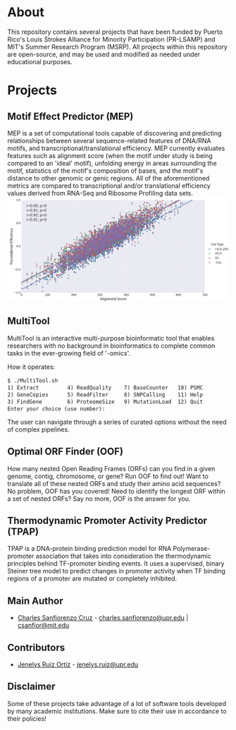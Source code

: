 # About
This repository contains several projects that have been funded by Puerto Rico's Louis Strokes Alliance for Minority Participation (PR-LSAMP) and MIT's Summer Research Program (MSRP). All projects within this repository are open-source, and may be used and modified as needed under educational purposes.


# Projects

## Motif Effect Predictor (MEP)
MEP is a set of computational tools capable of discovering and predicting relationships between several sequence-related features of DNA/RNA motifs, and transcriptional/translational efficiency. MEP currently evaluates features such as alignment score (when the motif under study is being compared to an 'ideal' motif), unfolding energy in areas surrounding the motif, statistics of the motif's composition of bases, and the motif's distance to other genomic or genic regions. All of the aforementioned metrics are compared to transcriptional and/or translational efficiency values derived from RNA-Seq and Ribosome Profiling data sets.
![](https://github.com/CharlesSanfiorenzo/Bioinformatics/blob/master/MEP/doc/images/RiboBind.png?raw=true)

## MultiTool
MultiTool is an interactive multi-purpose bioinformatic tool that enables researchers with no background in bioinformatics to complete common tasks in the ever-growing field of '-omics'.

How it operates:

    $ ./MultiTool.sh 
    1) Extract         4) ReadQuality    7) BaseCounter   10) PSMC
    2) GeneCopies      5) ReadFilter     8) SNPCalling    11) Help
    3) FindGene        6) ProteomeSize   9) MutationLoad  12) Quit
    Enter your choice (use number):
The user can navigate through a series of curated options without the need of complex pipelines.

## Optimal ORF Finder (OOF)
How many nested Open Reading Frames (ORFs) can you find in a given genome, contig, chromosome, or gene? Run OOF to find out! Want to translate all of these nested ORFs and study their amino acid sequences? No problem, OOF has you covered! Need to identify the longest ORF within a set of nested ORFs? Say no more, OOF is the answer for you. 
    
## Thermodynamic Promoter Activity Predictor (TPAP) 
TPAP is a DNA-protein binding prediction model for RNA Polymerase-promoter association that takes into consideration the thermodynamic principles behind TF-promoter binding events. It uses a supervised, binary Steiner tree model to predict changes in promoter activity when TF binding regions of a promoter are mutated or completely inhibited. 

## Main Author
- [Charles Sanfiorenzo Cruz](https://github.com/CharlesSanfiorenzo) - charles.sanfiorenzo@upr.edu | csanfior@mit.edu


## Contributors
- [Jenelys Ruiz Ortiz]() - jenelys.ruiz@upr.edu

## Disclaimer
Some of these projects take advantage of a lot of software tools developed by many academic institutions. Make sure to cite their use in accordance to their policies!
